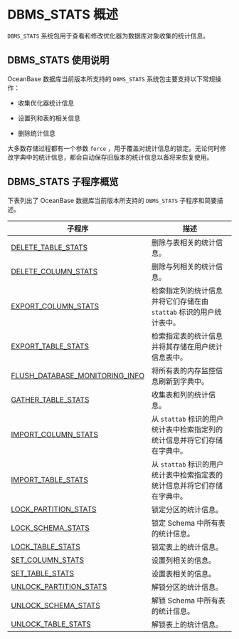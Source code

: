 DBMS_STATS 概述 
==================================

`DBMS_STATS` 系统包用于查看和修改优化器为数据库对象收集的统计信息。

DBMS_STATS 使用说明 
------------------------------------

OceanBase 数据库当前版本所支持的 `DBMS_STATS` 系统包主要支持以下常规操作：

* 收集优化器统计信息

  

* 设置列和表的相关信息

  

* 删除统计信息

  




大多数存储过程都有一个参数 `force` ，用于覆盖对统计信息的锁定。无论何时修改字典中的统计信息，都会自动保存旧版本的统计信息以备将来恢复使用。

DBMS_STATS 子程序概览 
-------------------------------------

下表列出了 OceanBase 数据库当前版本所支持的 `DBMS_STATS` 子程序和简要描述。


|                                    **子程序**                                    |                   **描述**                   |
|-------------------------------------------------------------------------------|--------------------------------------------|
| [DELETE_TABLE_STATS](../17.DBMS_STATS/3.DELETE_TABLE_STATS.md)             | 删除与表相关的统计信息。                               |
| [DELETE_COLUMN_STATS](../17.DBMS_STATS/2.DELETE_COLUMN_STATS.md)            | 删除与列相关的统计信息。                               |
| [EXPORT_COLUMN_STATS](../17.DBMS_STATS/4.EXPORT_COLUMN_STATS.md)            | 检索指定列的统计信息并将它们存储在由 `stattab` 标识的用户统计表中。    |
| [EXPORT_TABLE_STATS](../17.DBMS_STATS/5.EXPORT_TABLE_STATS.md)             | 检索指定表的统计信息并将其存储在用户统计信息表中。                  |
| [FLUSH_DATABASE_MONITORING_INFO](../17.DBMS_STATS/6.FLUSH_DATABASE_MONITORING_INFO.md) | 将所有表的内存监控信息刷新到字典中。                         |
| [GATHER_TABLE_STATS](../17.DBMS_STATS/7.GATHER_TABLE_STATS.md)             | 收集表和列的统计信息。                                |
| [IMPORT_COLUMN_STATS](../17.DBMS_STATS/8.IMPORT_COLUMN_STATS.md)            | 从 `stattab` 标识的用户统计表中检索指定列的统计信息并将它们存储在字典中。 |
| [IMPORT_TABLE_STATS](../17.DBMS_STATS/9.IMPORT_TABLE_STATS.md)             | 从 `stattab` 标识的用户统计表中检索指定表的统计信息并将它们存储在字典中。 |
| [LOCK_PARTITION_STATS](../17.DBMS_STATS/10.LOCK_PARTITION_STATS.md)           | 锁定分区的统计信息。                                 |
| [LOCK_SCHEMA_STATS](../17.DBMS_STATS/11.LOCK_SCHEMA_STATS.md)              | 锁定 Schema 中所有表的统计信息。                       |
| [LOCK_TABLE_STATS](../17.DBMS_STATS/12.LOCK_TABLE_STATS.md)               | 锁定表上的统计信息。                                 |
| [SET_COLUMN_STATS](../17.DBMS_STATS/13.SET_COLUMN_STATS.md)               | 设置列相关的信息。                                  |
| [SET_TABLE_STATS](../17.DBMS_STATS/14.SET_TABLE_STATS.md)                | 设置表相关的信息。                                  |
| [UNLOCK_PARTITION_STATS](../17.DBMS_STATS/15.UNLOCK_PARTITION_STATS.md)         | 解锁分区的统计信息。                                 |
| [UNLOCK_SCHEMA_STATS](../17.DBMS_STATS/16.UNLOCK_SCHEMA_STATS.md)            | 解锁 Schema 中所有表的统计信息。                       |
| [UNLOCK_TABLE_STATS](../17.DBMS_STATS/17.UNLOCK_TABLE_STATS.md)             | 解锁表上的统计信息。                                 |


